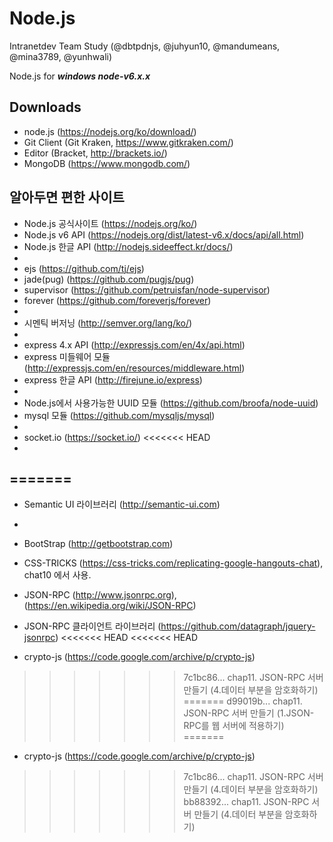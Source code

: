 # Node.js #

Intranetdev Team Study (@dbtpdnjs, @juhyun10, @mandumeans, @mina3789, @yunhwali)

Node.js for ***windows node-v6.x.x***

Downloads
-
- node.js (https://nodejs.org/ko/download/)
- Git Client (Git Kraken, https://www.gitkraken.com/)
- Editor (Bracket, http://brackets.io/)
- MongoDB (https://www.mongodb.com/)

알아두면 편한 사이트
-
- Node.js 공식사이트 (https://nodejs.org/ko/)
- Node.js v6 API (https://nodejs.org/dist/latest-v6.x/docs/api/all.html)
- Node.js 한글 API (http://nodejs.sideeffect.kr/docs/)
-
- ejs (https://github.com/tj/ejs)
- jade(pug) (https://github.com/pugjs/pug)
- supervisor (https://github.com/petruisfan/node-supervisor)
- forever (https://github.com/foreverjs/forever)
-
- 시멘틱 버저닝 (http://semver.org/lang/ko/)
-
- express 4.x API (http://expressjs.com/en/4x/api.html)
- express 미들웨어 모듈 (http://expressjs.com/en/resources/middleware.html)
- express 한글 API (http://firejune.io/express)
-
- Node.js에서 사용가능한 UUID 모듈 (https://github.com/broofa/node-uuid)
- mysql 모듈 (https://github.com/mysqljs/mysql)
-
- socket.io (https://socket.io/)
<<<<<<< HEAD
- 
=======
-
- Semantic UI 라이브러리 (http://semantic-ui.com)
-
- BootStrap (http://getbootstrap.com)

- CSS-TRICKS (https://css-tricks.com/replicating-google-hangouts-chat), chat10 에서 사용.

- JSON-RPC (http://www.jsonrpc.org), (https://en.wikipedia.org/wiki/JSON-RPC)

- JSON-RPC 클라이언트 라이브러리 (https://github.com/datagraph/jquery-jsonrpc)
<<<<<<< HEAD
<<<<<<< HEAD

- crypto-js (https://code.google.com/archive/p/crypto-js)
>>>>>>> 7c1bc86... chap11. JSON-RPC 서버 만들기 (4.데이터 부분을 암호화하기)
=======
>>>>>>> d99019b... chap11. JSON-RPC 서버 만들기 (1.JSON-RPC를 웹 서버에 적용하기)
=======

- crypto-js (https://code.google.com/archive/p/crypto-js)
>>>>>>> 7c1bc86... chap11. JSON-RPC 서버 만들기 (4.데이터 부분을 암호화하기)
>>>>>>> bb88392... chap11. JSON-RPC 서버 만들기 (4.데이터 부분을 암호화하기)
